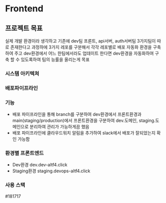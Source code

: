# Frontend
 
## 프로젝트 목표
실제 개발 환경이라 생각하고 기존에 dev팀 프론트, api서버, auth서버팀 3가지팀이 따로 존재한다고 과정하에 3가지 레포를 구분해서 각각 레포별로 배포 자동화 환경을 구축하여 주고 dev환경에서 어느 한팀에서라도 업데이트 한다면 dev환경을 자동화하여 구축 할 수 있도록하여 팀의 능률을 올리는게 목표

### 시스템 아키텍쳐


### 배포파이프라인


### 기능
- 배포 파이프라인을 통해 branch를 구분하여 dev환경에서 프론트환경과 main(staging/production)에서 프론트환경을 구분하여 dev.도메인, staging.도메인으로 분리하여 관리가 가능하게끔 했음 
- 배포 파이프라인에 클라우드워치 알림을 추가하여 slack에서 배포가 잘되었는지 확인 가능함

### 환경별 프론트엔드
- Dev환경 dev.dev-altf4.click
- Staging환경 staging.devops-altf4.click

### 사용 스택
#181717


